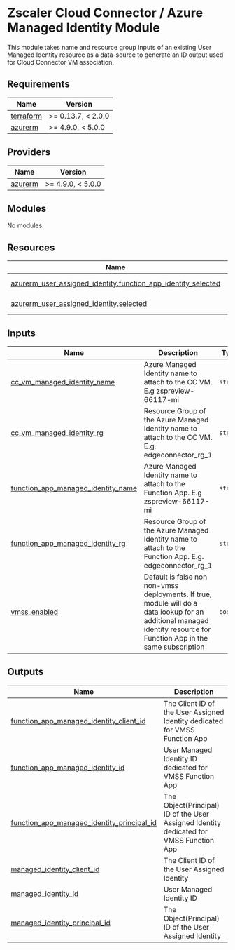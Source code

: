 # Zscaler Cloud Connector / Azure Managed Identity Module

This module takes name and resource group inputs of an existing User Managed Identity resource as a data-source to generate an ID output used for Cloud Connector VM association.

<!-- BEGINNING OF PRE-COMMIT-TERRAFORM DOCS HOOK -->
## Requirements

| Name | Version |
|------|---------|
| <a name="requirement_terraform"></a> [terraform](#requirement\_terraform) | >= 0.13.7, < 2.0.0 |
| <a name="requirement_azurerm"></a> [azurerm](#requirement\_azurerm) | >= 4.9.0, < 5.0.0 |

## Providers

| Name | Version |
|------|---------|
| <a name="provider_azurerm"></a> [azurerm](#provider\_azurerm) | >= 4.9.0, < 5.0.0 |

## Modules

No modules.

## Resources

| Name | Type |
|------|------|
| [azurerm_user_assigned_identity.function_app_identity_selected](https://registry.terraform.io/providers/hashicorp/azurerm/latest/docs/data-sources/user_assigned_identity) | data source |
| [azurerm_user_assigned_identity.selected](https://registry.terraform.io/providers/hashicorp/azurerm/latest/docs/data-sources/user_assigned_identity) | data source |

## Inputs

| Name | Description | Type | Default | Required |
|------|-------------|------|---------|:--------:|
| <a name="input_cc_vm_managed_identity_name"></a> [cc\_vm\_managed\_identity\_name](#input\_cc\_vm\_managed\_identity\_name) | Azure Managed Identity name to attach to the CC VM. E.g zspreview-66117-mi | `string` | n/a | yes |
| <a name="input_cc_vm_managed_identity_rg"></a> [cc\_vm\_managed\_identity\_rg](#input\_cc\_vm\_managed\_identity\_rg) | Resource Group of the Azure Managed Identity name to attach to the CC VM. E.g. edgeconnector\_rg\_1 | `string` | n/a | yes |
| <a name="input_function_app_managed_identity_name"></a> [function\_app\_managed\_identity\_name](#input\_function\_app\_managed\_identity\_name) | Azure Managed Identity name to attach to the Function App. E.g zspreview-66117-mi | `string` | `""` | no |
| <a name="input_function_app_managed_identity_rg"></a> [function\_app\_managed\_identity\_rg](#input\_function\_app\_managed\_identity\_rg) | Resource Group of the Azure Managed Identity name to attach to the Function App. E.g. edgeconnector\_rg\_1 | `string` | `""` | no |
| <a name="input_vmss_enabled"></a> [vmss\_enabled](#input\_vmss\_enabled) | Default is false non non-vmss deployments. If true, module will do a data lookup for an additional managed identity resource for Function App in the same subscription | `bool` | `false` | no |

## Outputs

| Name | Description |
|------|-------------|
| <a name="output_function_app_managed_identity_client_id"></a> [function\_app\_managed\_identity\_client\_id](#output\_function\_app\_managed\_identity\_client\_id) | The Client ID of the User Assigned Identity dedicated for VMSS Function App |
| <a name="output_function_app_managed_identity_id"></a> [function\_app\_managed\_identity\_id](#output\_function\_app\_managed\_identity\_id) | User Managed Identity ID dedicated for VMSS Function App |
| <a name="output_function_app_managed_identity_principal_id"></a> [function\_app\_managed\_identity\_principal\_id](#output\_function\_app\_managed\_identity\_principal\_id) | The Object(Principal) ID of the User Assigned Identity dedicated for VMSS Function App |
| <a name="output_managed_identity_client_id"></a> [managed\_identity\_client\_id](#output\_managed\_identity\_client\_id) | The Client ID of the User Assigned Identity |
| <a name="output_managed_identity_id"></a> [managed\_identity\_id](#output\_managed\_identity\_id) | User Managed Identity ID |
| <a name="output_managed_identity_principal_id"></a> [managed\_identity\_principal\_id](#output\_managed\_identity\_principal\_id) | The Object(Principal) ID of the User Assigned Identity |
<!-- END OF PRE-COMMIT-TERRAFORM DOCS HOOK -->

